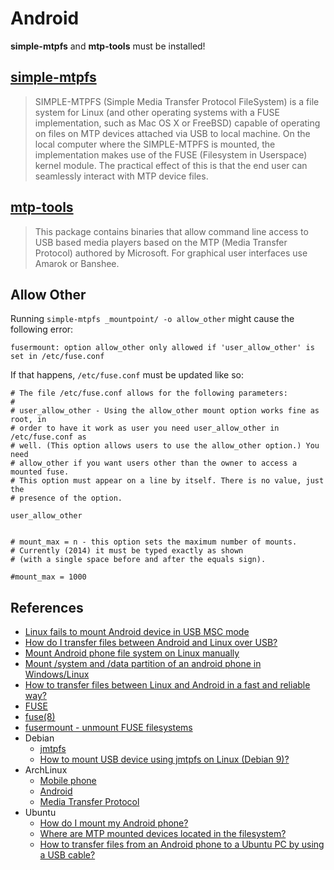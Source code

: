# Android


**simple-mtpfs** and **mtp-tools** must be installed!


## [simple-mtpfs](https://software.opensuse.org/package/simple-mtpfs)

> SIMPLE-MTPFS (Simple Media Transfer Protocol FileSystem) is a file system for Linux (and other operating systems with a FUSE implementation, such as Mac OS X or FreeBSD) capable of operating on files on MTP devices attached via USB to local machine. On the local computer where the SIMPLE-MTPFS is mounted, the implementation makes use of the FUSE (Filesystem in Userspace) kernel module. The practical effect of this is that the end user can seamlessly interact with MTP device files.



## [mtp-tools](https://software.opensuse.org/package/mtp-tools)

> This package contains binaries that allow command line access to USB based media players based on the MTP (Media Transfer Protocol) authored by Microsoft. For graphical user interfaces use Amarok or Banshee.



## Allow Other

Running `simple-mtpfs _mountpoint/ -o allow_other` might cause the following error:

```
fusermount: option allow_other only allowed if 'user_allow_other' is set in /etc/fuse.conf
```


If that happens, `/etc/fuse.conf` must be updated like so:

```
# The file /etc/fuse.conf allows for the following parameters:
#
# user_allow_other - Using the allow_other mount option works fine as root, in
# order to have it work as user you need user_allow_other in /etc/fuse.conf as
# well. (This option allows users to use the allow_other option.) You need
# allow_other if you want users other than the owner to access a mounted fuse.
# This option must appear on a line by itself. There is no value, just the
# presence of the option.

user_allow_other


# mount_max = n - this option sets the maximum number of mounts.
# Currently (2014) it must be typed exactly as shown
# (with a single space before and after the equals sign).

#mount_max = 1000
```


## References

- [Linux fails to mount Android device in USB MSC mode](https://android.stackexchange.com/questions/52932/linux-fails-to-mount-android-device-in-usb-msc-mode)
- [How do I transfer files between Android and Linux over USB?](https://unix.stackexchange.com/questions/87762/how-do-i-transfer-files-between-android-and-linux-over-usb)
- [Mount Android phone file system on Linux manually](https://unix.stackexchange.com/questions/111870/mount-android-phone-file-system-on-linux-manually)
- [Mount /system and /data partition of an android phone in Windows/Linux](https://android.stackexchange.com/questions/110362/mount-system-and-data-partition-of-an-android-phone-in-windows-linux)
- [How to transfer files between Linux and Android in a fast and reliable way?](https://superuser.com/questions/1027722/how-to-transfer-files-between-linux-and-android-in-a-fast-and-reliable-way)
- [FUSE](https://www.kernel.org/doc/html/latest/filesystems/fuse.html)
- [fuse(8)](https://www.man7.org/linux/man-pages/man8/mount.fuse3.8.html)
- [fusermount - unmount FUSE filesystems](https://manpages.ubuntu.com/manpages/xenial/man1/fusermount.1.html)
- Debian
  - [jmtpfs](https://packages.debian.org/sid/jmtpfs)
  - [How to mount USB device using jmtpfs on Linux (Debian 9)?](https://unix.stackexchange.com/questions/466841/how-to-mount-usb-device-using-jmtpfs-on-linux-debian-9)
- ArchLinux
  - [Mobile phone](https://wiki.archlinux.org/title/Mobile_phone)
  - [Android](https://wiki.archlinux.org/title/Android)
  - [Media Transfer Protocol](https://wiki.archlinux.org/title/Media_Transfer_Protocol)
- Ubuntu
  - [How do I mount my Android phone?](https://askubuntu.com/questions/297766/how-do-i-mount-my-android-phone)
  - [Where are MTP mounted devices located in the filesystem?](https://askubuntu.com/questions/342319/where-are-mtp-mounted-devices-located-in-the-filesystem)
  - [How to transfer files from an Android phone to a Ubuntu PC by using a USB cable?](https://android.stackexchange.com/questions/66385/how-to-transfer-files-from-an-android-phone-to-a-ubuntu-pc-by-using-a-usb-cable)

